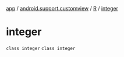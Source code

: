 [app](../../../index.md) / [android.support.customview](../../index.md) / [R](../index.md) / [integer](./index.md)

# integer

`class integer`
`class integer`